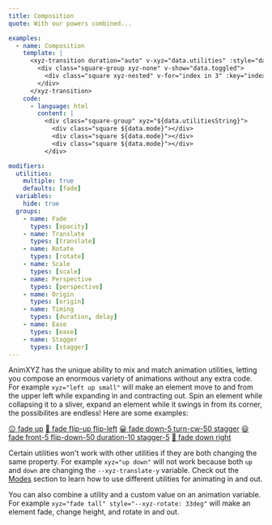 ```yaml
---
title: Composition
quote: With our powers combined...

examples:
  - name: Composition
    template: |
      <xyz-transition duration="auto" v-xyz="data.utilities" :style="data.variables" v-on="data.listeners">
        <div class="square-group xyz-none" v-show="data.toggled">
          <div class="square xyz-nested" v-for="index in 3" :key="index"></div>
        </div>
      </xyz-transition>
    code:
      - language: html
        content: |
          <div class="square-group" xyz="${data.utilitiesString}">
            <div class="square ${data.mode}"></div>
            <div class="square ${data.mode}"></div>
            <div class="square ${data.mode}"></div>
          </div>

modifiers:
  utilities:
    multiple: true
    defaults: [fade]
  variables:
    hide: true
  groups:
    - name: Fade
      types: [opacity]
    - name: Translate
      types: [translate]
    - name: Rotate
      types: [rotate]
    - name: Scale
      types: [scale]
    - name: Perspective
      types: [perspective]
    - name: Origin
      types: [origin]
    - name: Timing
      types: [duration, delay]
    - name: Ease
      types: [ease]
    - name: Stagger
      types: [stagger]
---
```


AnimXYZ has the unique ability to mix and match animation utilities, letting you compose an enormous variety of animations without any extra code. For example `xyz="left up small"` will make an element move to and from the upper left while expanding in and contracting out. Spin an element while collapsing it to a sliver, expand an element while it swings in from its corner, the possibilites are endless! Here are some examples:

[😐 fade up](?tab=examples&utilities=fade,up#composition)
[🙂 fade flip-up flip-left](?tab=examples&utilities=fade,flip-up,flip-left#composition)
[😀 fade down-5 turn-cw-50 stagger](?tab=examples&utilities=fade,down-5,turn-cw-50,stagger#composition)
[😃 fade front-5 flip-down-50 duration-10 stagger-5](?tab=examples&utilities=fade,front-5,flip-down-50,duration-10,stagger-5#composition)
[🤪 fade down right](?tab=examples&utilities=fade,down,right#composition)

Certain utilities won't work with other utilities if they are both changing the same property. For example `xyz="up down"` will not work because both `up` and `down` are changing the `--xyz-translate-y` variable. Check out the [Modes](#modes) section to learn how to use different utilities for animating in and out.

You can also combine a utility and a custom value on an animation variable. For example `xyz="fade tall" style="--xyz-rotate: 33deg"` will make an element fade, change height, and rotate in and out.
